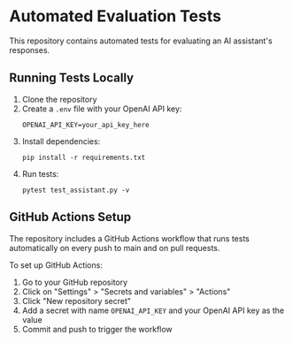 # Automated Evaluation Tests

This repository contains automated tests for evaluating an AI assistant's responses.

## Running Tests Locally

1. Clone the repository
2. Create a `.env` file with your OpenAI API key:
   ```
   OPENAI_API_KEY=your_api_key_here
   ```
3. Install dependencies:
   ```
   pip install -r requirements.txt
   ```
4. Run tests:
   ```
   pytest test_assistant.py -v
   ```

## GitHub Actions Setup

The repository includes a GitHub Actions workflow that runs tests automatically on every push to main and on pull requests.

To set up GitHub Actions:

1. Go to your GitHub repository
2. Click on "Settings" > "Secrets and variables" > "Actions"
3. Click "New repository secret"
4. Add a secret with name `OPENAI_API_KEY` and your OpenAI API key as the value
5. Commit and push to trigger the workflow